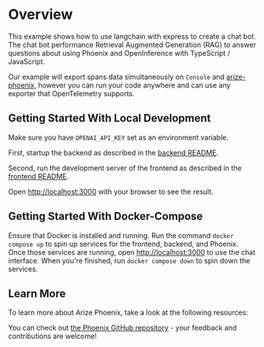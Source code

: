 # Overview

This example shows how to use langchain with express to create a chat bot. The chat bot performance Retrieval Augmented Generation (RAG) to answer questions about using Phoenix and OpenInference with TypeScript / JavaScript.

Our example will export spans data simultaneously on `Console` and [arize-phoenix](https://github.com/Arize-ai/phoenix), however you can run your code anywhere and can use any exporter that OpenTelemetry supports.

## Getting Started With Local Development

Make sure you have `OPENAI_API_KEY` set as an environment variable.

First, startup the backend as described in the [backend README](./backend/README.md).

Second, run the development server of the frontend as described in the [frontend README](./frontend/README.md).

Open [http://localhost:3000](http://localhost:3000) with your browser to see the result.

## Getting Started With Docker-Compose

Ensure that Docker is installed and running. Run the command `docker compose up` to spin up services for the frontend, backend, and Phoenix. Once those services are running, open [http://localhost:3000](http://localhost:3000) to use the chat interface. When you're finished, run `docker compose down` to spin down the services.

## Learn More

To learn more about Arize Phoenix, take a look at the following resources:

You can check out [the Phoenix GitHub repository](https://github.com/Arize-ai/phoenix) - your feedback and contributions are welcome!
